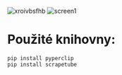 ![xroivbsfhb](https://user-images.githubusercontent.com/82058894/167011029-39fe5fd3-9548-4015-a4ac-af8b4437fe1f.png)
![screen1](https://user-images.githubusercontent.com/82058894/167012491-443749de-973e-435a-839f-1eb1e661ba4f.jpg)

# Použité knihovny:
```
pip install pyperclip
pip install scrapetube

```

